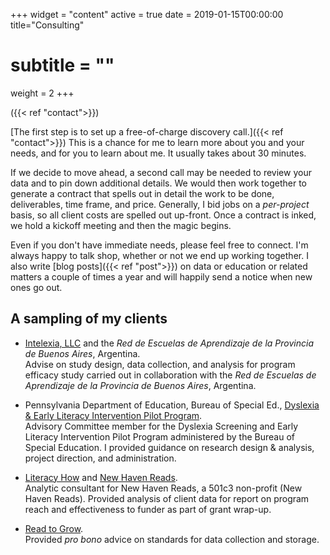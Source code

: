 +++
widget = "content"
active = true
date = 2019-01-15T00:00:00
title="Consulting"
# subtitle = ""
weight = 2
+++

({{< ref "contact">}})

[The first step is to set up a free-of-charge discovery call.]({{< ref "contact">}}) This is a chance for me to learn more about you and your needs, and for you to learn about me. It usually takes about 30 minutes.

If we decide to move ahead, a second call may be needed to review your data and to pin down additional details. We would then work together to generate a contract that spells out in detail the work to be done, deliverables, time frame, and price. Generally, I bid jobs on a *per-project* basis, so all client costs are spelled out up-front. Once a contract is inked, we hold a kickoff meeting and then the magic begins.

Even if you don't have immediate needs, please feel free to connect. I'm always happy to talk shop, whether or not we end up working together. I also write [blog posts]({{< ref "post">}}) on data or education or related matters a couple of times a year and will happily send a notice when new ones go out.

## A sampling of my clients 

+ [Intelexia, LLC](https://www.intelexia.com) and the *Red de Escuelas
  de Aprendizaje de la Provincia de Buenos Aires*, Argentina.
  <br>Advise on study design, data collection, and analysis for program
  efficacy study carried out in collaboration with the *Red de Escuelas de
  Aprendizaje de la Provincia de Buenos Aires*, Argentina.

+ Pennsylvania Department of Education, Bureau of Special Ed.,
  [Dyslexia & Early Literacy Intervention Pilot Program](https://www.education.pa.gov/DataAndReporting/Pages/Dyslexia-Screening-and-Early-Literacy-Intervention-Pilot-Program.aspx).
  <br>Advisory Committee member for the Dyslexia Screening and Early
  Literacy Intervention Pilot Program administered by the Bureau of
  Special Education. I provided guidance on research design &
  analysis, project direction, and administration.

+ [Literacy How](https://www.literacyhow.org) and
  [New Haven Reads](https://www.NewHavenReads.org).
  <br>Analytic consultant for New Haven Reads, a 501c3 non-profit (New
  Haven Reads). Provided analysis of client data for report on
  program reach and effectiveness to funder as part of grant wrap-up.

+ [Read to Grow](https://www.readtogrow.org).
  <br>Provided *pro bono* advice on standards for data collection and
  storage.

